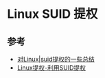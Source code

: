 # Linux SUID 提权




## 参考

- [对Linux|suid提权的一些总结](https://www.freebuf.com/articles/web/288129.html)
- [Linux提权-利用SUID提权](https://blog.csdn.net/fly_hps/article/details/80428173)